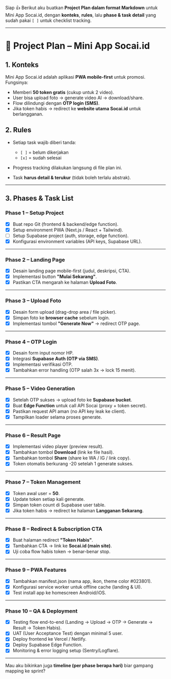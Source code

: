 Siap 👍
Berikut aku buatkan **Project Plan dalam format Markdown** untuk Mini App Socai.id, dengan **konteks**, **rules**, lalu **phase & task detail** yang sudah pakai `[ ]` untuk checklist tracking.

---

# 📌 Project Plan – Mini App Socai.id

## 1. Konteks

Mini App Socai.id adalah aplikasi **PWA mobile-first** untuk promosi.
Fungsinya:

* Memberi **50 token gratis** (cukup untuk 2 video).
* User bisa upload foto → generate video AI → download/share.
* Flow dilindungi dengan **OTP login (SMS)**.
* Jika token habis → redirect ke **website utama Socai.id** untuk berlangganan.

## 2. Rules

* Setiap task wajib diberi tanda:

  * `[ ]` = belum dikerjakan
  * `[x]` = sudah selesai
* Progress tracking dilakukan langsung di file plan ini.
* Task **harus detail & terukur** (tidak boleh terlalu abstrak).

---

## 3. Phases & Task List

### Phase 1 – Setup Project

* [x] Buat repo Git (frontend & backend/edge function).
* [x] Setup environment PWA (Next.js / React + Tailwind).
* [ ] Setup Supabase project (auth, storage, edge function).
* [x] Konfigurasi environment variables (API keys, Supabase URL).

---

### Phase 2 – Landing Page

* [x] Desain landing page mobile-first (judul, deskripsi, CTA).
* [x] Implementasi button **"Mulai Sekarang"**.
* [x] Pastikan CTA mengarah ke halaman **Upload Foto**.

---

### Phase 3 – Upload Foto

* [x] Desain form upload (drag-drop area / file picker).
* [x] Simpan foto ke **browser cache** sebelum login.
* [x] Implementasi tombol **"Generate Now"** → redirect OTP page.

---

### Phase 4 – OTP Login

* [x] Desain form input nomor HP.
* [x] Integrasi **Supabase Auth (OTP via SMS)**.
* [x] Implementasi verifikasi OTP.
* [x] Tambahkan error handling (OTP salah 3x → lock 15 menit).

---

### Phase 5 – Video Generation

* [x] Setelah OTP sukses → upload foto ke **Supabase bucket**.
* [x] Buat **Edge Function** untuk call API Socai (proxy + token secret).
* [x] Pastikan request API aman (no API key leak ke client).
* [x] Tampilkan loader selama proses generate.

---

### Phase 6 – Result Page

* [x] Implementasi video player (preview result).
* [x] Tambahkan tombol **Download** (link ke file hasil).
* [x] Tambahkan tombol **Share** (share ke WA / IG / link copy).
* [x] Token otomatis berkurang -20 setelah 1 generate sukses.

---

### Phase 7 – Token Management

* [x] Token awal user = **50**.
* [x] Update token setiap kali generate.
* [x] Simpan token count di Supabase user table.
* [x] Jika token habis → redirect ke halaman **Langganan Sekarang**.

---

### Phase 8 – Redirect & Subscription CTA

* [x] Buat halaman redirect **"Token Habis"**.
* [x] Tambahkan CTA → link ke **Socai.id (main site)**.
* [x] Uji coba flow habis token → benar-benar stop.

---

### Phase 9 – PWA Features

* [x] Tambahkan manifest.json (nama app, ikon, theme color #023801).
* [x] Konfigurasi service worker untuk offline cache (landing & UI).
* [x] Test install app ke homescreen Android/iOS.

---

### Phase 10 – QA & Deployment

* [x] Testing flow end-to-end (Landing → Upload → OTP → Generate → Result → Token Habis).
* [x] UAT (User Acceptance Test) dengan minimal 5 user.
* [x] Deploy frontend ke Vercel / Netlify.
* [x] Deploy Supabase Edge Function.
* [x] Monitoring & error logging setup (Sentry/Logflare).

---

Mau aku bikinkan juga **timeline (per phase berapa hari)** biar gampang mapping ke sprint?

